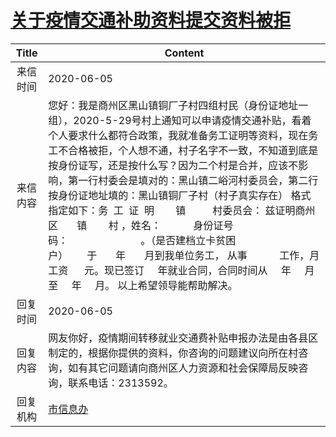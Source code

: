 # <a href="http://www.shangluo.gov.cn/zmhd/ldxxxx.jsp?urltype=leadermail.LeaderMailContentUrl&wbtreeid=1112&leadermailid=5977">关于疫情交通补助资料提交资料被拒</a>
| Title |                                                                                                                                                                                                                      Content                                                                                                                                                                                                                       |
|:-----:|----------------------------------------------------------------------------------------------------------------------------------------------------------------------------------------------------------------------------------------------------------------------------------------------------------------------------------------------------------------------------------------------------------------------------------------------------|
| 来信时间  | 2020-06-05                                                                                                                                                                                                                                                                                                                                                                                                                                         |
| 来信内容  | 您好：我是商州区黑山镇铜厂子村四组村民（身份证地址一组），2020-5-29号村上通知可以申请疫情交通补贴，看着个人要求什么都符合政策，我就准备务工证明等资料，现在务工不合格被拒，个人想不通，村子名字不一致，不知道到底是按身份证写，还是按什么写？因为二个村是合并，应该不影响，第一行村委会是填对的：黑山镇二峪河村委员会，第二行按身份证地址填的：黑山镇铜厂子村（村子真实存在） 格式指定如下：务  工  证  明        镇          村委员会： 兹证明商州区       镇        村 ，姓名：            身份证号码：                           。（是否建档立卡贫困户）       于       年       月到我单位务工， 从事            工作，月工资      元。现已签订     年就业合同，合同时间从     年     月至     年     月。 以上希望领导能帮助解决。 |
| 回复时间  | 2020-06-05                                                                                                                                                                                                                                                                                                                                                                                                                                         |
| 回复内容  | 网友你好，疫情期间转移就业交通费补贴申报办法是由各县区制定的，根据你提供的资料，你咨询的问题建议向所在村咨询，如有其它问题请向商州区人力资源和社会保障局反映咨询，联系电话：2313592。                                                                                                                                                                                                                                                                                                                                                     |
| 回复机构  | <a href="../../category/agencies/市信息办.md">市信息办</a>                                                                                                                                                                                                                                                                                                                                                                                                 |